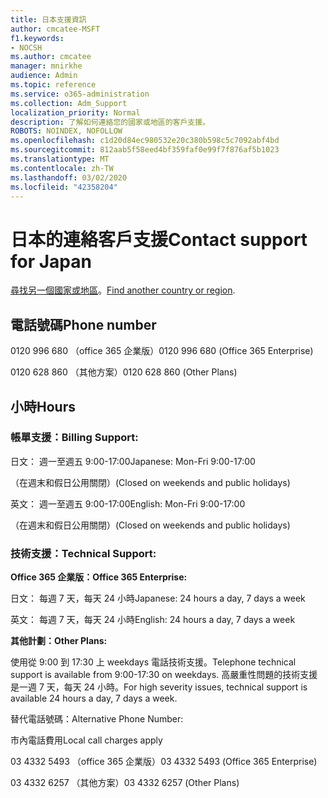 ```yaml
---
title: 日本支援資訊
author: cmcatee-MSFT
f1.keywords:
- NOCSH
ms.author: cmcatee
manager: mnirkhe
audience: Admin
ms.topic: reference
ms.service: o365-administration
ms.collection: Adm_Support
localization_priority: Normal
description: 了解如何連絡您的國家或地區的客戶支援。
ROBOTS: NOINDEX, NOFOLLOW
ms.openlocfilehash: c1d20d84ec980532e20c380b598c5c7092abf4bd
ms.sourcegitcommit: 812aab5f58eed4bf359faf0e99f7f876af5b1023
ms.translationtype: MT
ms.contentlocale: zh-TW
ms.lasthandoff: 03/02/2020
ms.locfileid: "42358204"
---
```

# <a name="contact-support-for-japan"></a><span data-ttu-id="aaaa0-103">日本的連絡客戶支援</span><span class="sxs-lookup"><span data-stu-id="aaaa0-103">Contact support for Japan</span></span>

<span data-ttu-id="aaaa0-104">[尋找另一個國家或地區](../contact-support-for-business-products.md)。</span><span class="sxs-lookup"><span data-stu-id="aaaa0-104">[Find another country or region](../contact-support-for-business-products.md).</span></span>

## <a name="phone-number"></a><span data-ttu-id="aaaa0-105">電話號碼</span><span class="sxs-lookup"><span data-stu-id="aaaa0-105">Phone number</span></span>
<span data-ttu-id="aaaa0-106">0120 996 680 （office 365 企業版）</span><span class="sxs-lookup"><span data-stu-id="aaaa0-106">0120 996 680 (Office 365 Enterprise)</span></span>

<span data-ttu-id="aaaa0-107">0120 628 860 （其他方案）</span><span class="sxs-lookup"><span data-stu-id="aaaa0-107">0120 628 860 (Other Plans)</span></span>

## <a name="hours"></a><span data-ttu-id="aaaa0-108">小時</span><span class="sxs-lookup"><span data-stu-id="aaaa0-108">Hours</span></span>
### <a name="billing-support"></a><span data-ttu-id="aaaa0-109">帳單支援：</span><span class="sxs-lookup"><span data-stu-id="aaaa0-109">Billing Support:</span></span>

<span data-ttu-id="aaaa0-110">日文： 週一至週五 9:00-17:00</span><span class="sxs-lookup"><span data-stu-id="aaaa0-110">Japanese: Mon-Fri 9:00-17:00</span></span>

<span data-ttu-id="aaaa0-111">（在週末和假日公用關閉）</span><span class="sxs-lookup"><span data-stu-id="aaaa0-111">(Closed on weekends and public holidays)</span></span>

<span data-ttu-id="aaaa0-112">英文： 週一至週五 9:00-17:00</span><span class="sxs-lookup"><span data-stu-id="aaaa0-112">English: Mon-Fri 9:00-17:00</span></span>

<span data-ttu-id="aaaa0-113">（在週末和假日公用關閉）</span><span class="sxs-lookup"><span data-stu-id="aaaa0-113">(Closed on weekends and public holidays)</span></span>

### <a name="technical-support"></a><span data-ttu-id="aaaa0-114">技術支援：</span><span class="sxs-lookup"><span data-stu-id="aaaa0-114">Technical Support:</span></span>

<span data-ttu-id="aaaa0-115">**Office 365 企業版：**</span><span class="sxs-lookup"><span data-stu-id="aaaa0-115">**Office 365 Enterprise:**</span></span>

<span data-ttu-id="aaaa0-116">日文： 每週 7 天，每天 24 小時</span><span class="sxs-lookup"><span data-stu-id="aaaa0-116">Japanese: 24 hours a day, 7 days a week</span></span>

<span data-ttu-id="aaaa0-117">英文： 每週 7 天，每天 24 小時</span><span class="sxs-lookup"><span data-stu-id="aaaa0-117">English: 24 hours a day, 7 days a week</span></span>

<span data-ttu-id="aaaa0-118">**其他計劃：**</span><span class="sxs-lookup"><span data-stu-id="aaaa0-118">**Other Plans:**</span></span>

<span data-ttu-id="aaaa0-119">使用從 9:00 到 17:30 上 weekdays 電話技術支援。</span><span class="sxs-lookup"><span data-stu-id="aaaa0-119">Telephone technical support is available from 9:00-17:30 on weekdays.</span></span> <span data-ttu-id="aaaa0-120">高嚴重性問題的技術支援是一週 7 天，每天 24 小時。</span><span class="sxs-lookup"><span data-stu-id="aaaa0-120">For high severity issues, technical support is available 24 hours a day, 7 days a week.</span></span>

<span data-ttu-id="aaaa0-121">替代電話號碼：</span><span class="sxs-lookup"><span data-stu-id="aaaa0-121">Alternative Phone Number:</span></span>

<span data-ttu-id="aaaa0-122">市內電話費用</span><span class="sxs-lookup"><span data-stu-id="aaaa0-122">Local call charges apply</span></span>

<span data-ttu-id="aaaa0-123">03 4332 5493 （office 365 企業版）</span><span class="sxs-lookup"><span data-stu-id="aaaa0-123">03 4332 5493 (Office 365 Enterprise)</span></span>

<span data-ttu-id="aaaa0-124">03 4332 6257 （其他方案）</span><span class="sxs-lookup"><span data-stu-id="aaaa0-124">03 4332 6257 (Other Plans)</span></span>
